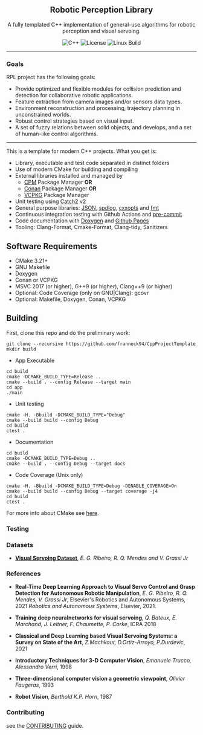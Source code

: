 <div align="center">

## Robotic Perception Library
A fully templated C++ implementation of general-use algorithms for robotic perception and visual servoing.



![C++](https://img.shields.io/badge/C%2B%2B-11%2F14%2F17%2F20%2F23-blue)
![License](https://img.shields.io/github/license/franneck94/CppProjectTemplate)
![Linux Build](https://github.com/franneck94/CppProjectTemplate/workflows/Ubuntu%20CI%20Test/badge.svg)

</div>

---

### Goals
 RPL project has the following goals:
 *  Provide optimized and flexible modules for collision prediction and detection  for collaborative robotic applications.
 * Feature extraction from camera images and/or sensors data types. 
 * Environment reconstruction and processing, trajectory planning in unconstrained worlds. 
 * Robust control strategies based on visual input.
 * A set of fuzzy relations between solid objects, and develops, and a set of human-like control algorithms. 

---
 
 
This is a template for modern C++ projects.
What you get is:

- Library, executable and test code separated in distinct folders
- Use of modern CMake for building and compiling
- External libraries installed and managed by
  - [CPM](https://github.com/cpm-cmake/CPM.cmake) Package Manager **OR**
  - [Conan](https://conan.io/) Package Manager **OR**
  - [VCPKG](https://github.com/microsoft/vcpkg) Package Manager
- Unit testing using [Catch2](https://github.com/catchorg/Catch2) v2
- General purpose libraries: [JSON](https://github.com/nlohmann/json), [spdlog](https://github.com/gabime/spdlog), [cxxopts](https://github.com/jarro2783/cxxopts) and [fmt](https://github.com/fmtlib/fmt)
- Continuous integration testing with Github Actions and [pre-commit](https://pre-commit.com/)
- Code documentation with [Doxygen](https://doxygen.nl/) and [Github Pages](https://franneck94.github.io/CppProjectTemplate/)
- Tooling: Clang-Format, Cmake-Format, Clang-tidy, Sanitizers


## Software Requirements

- CMake 3.21+
- GNU Makefile
- Doxygen
- Conan or VCPKG
- MSVC 2017 (or higher), G++9 (or higher), Clang++9 (or higher)
- Optional: Code Coverage (only on GNU|Clang): gcovr
- Optional: Makefile, Doxygen, Conan, VCPKG

## Building

First, clone this repo and do the preliminary work:

```shell
git clone --recursive https://github.com/franneck94/CppProjectTemplate
mkdir build
```

- App Executable

```shell
cd build
cmake -DCMAKE_BUILD_TYPE=Release ..
cmake --build . --config Release --target main
cd app
./main
```

- Unit testing

```shell
cmake -H. -Bbuild -DCMAKE_BUILD_TYPE="Debug"
cmake --build build --config Debug
cd build
ctest .
```

- Documentation

```shell
cd build
cmake -DCMAKE_BUILD_TYPE=Debug ..
cmake --build . --config Debug --target docs
```

- Code Coverage (Unix only)

```shell
cmake -H. -Bbuild -DCMAKE_BUILD_TYPE=Debug -DENABLE_COVERAGE=On
cmake --build build --config Debug --target coverage -j4
cd build
ctest .
```

For more info about CMake see [here](./README_cmake.md).
### Testing

### Datasets

- **[Visual Servoing Dataset](#https://github.com/RauldeQueirozMendes/VSDataset/tree/main)**, *E. G. Ribeiro, R. Q. Mendes and V. Grassi Jr*  


###  References

- **Real-Time Deep Learning Approach to Visual Servo Control and Grasp Detection for Autonomous Robotic Manipulation**, *E. G. Ribeiro, R. Q. Mendes, V. Grassi Jr*, Elsevier's Robotics and Autonomous Systems, 2021
*Robotics and Autonomous Systems*, Elsevier, 2021.

- **Training deep neuralnetworks for visual servoing**, *Q. Bateux, E. Marchand, J. Leitner, F. Chaumette, P. Corke*, ICRA 2018

- **Classical and Deep Learning based Visual Servoing Systems: a Survey on State of the Art**, *Z.Machkour, D.Ortiz-Arroyo, P.Durdevic*, 2021

- **Introductory Techniques for 3-D Computer Vision**, *Emanuele Trucco, Alessandro Verri*, 1998

- **Three-dimensional computer vision a geometric viewpoint**, *Olivier Faugeras*, 1993

- **Robot Vision**, *Berthold K.P. Horn*, 1987

### Contributing
see the [CONTRIBUTING](CONTRIBUTING.md) guide.

